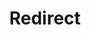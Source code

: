 ﻿---
layout: src/layouts/Redirect.astro
title: Redirect
redirect: https://octopus.com/docs/octopus-rest-api/cli/octopus-project-delete
pubDate:  2023-01-01
navSearch: false
navSitemap: false
navMenu: false
---
